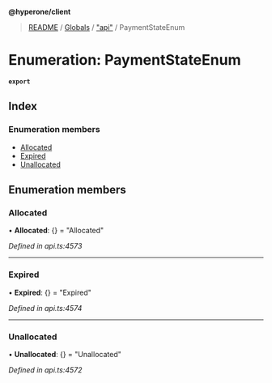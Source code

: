 **@hyperone/client**

> [README](../README.md) / [Globals](../globals.md) / ["api"](../modules/_api_.md) / PaymentStateEnum

# Enumeration: PaymentStateEnum

**`export`** 

## Index

### Enumeration members

* [Allocated](_api_.paymentstateenum.md#allocated)
* [Expired](_api_.paymentstateenum.md#expired)
* [Unallocated](_api_.paymentstateenum.md#unallocated)

## Enumeration members

### Allocated

•  **Allocated**: {} = "Allocated"

*Defined in api.ts:4573*

___

### Expired

•  **Expired**: {} = "Expired"

*Defined in api.ts:4574*

___

### Unallocated

•  **Unallocated**: {} = "Unallocated"

*Defined in api.ts:4572*
